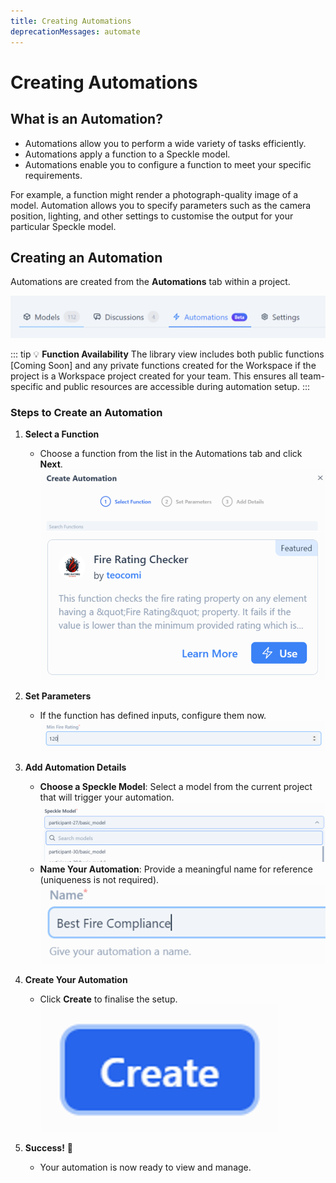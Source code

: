 ```yaml
---
title: Creating Automations
deprecationMessages: automate
---
```


<Banner />

# Creating Automations

## **What is an Automation?**

- Automations allow you to perform a wide variety of tasks efficiently.  
- Automations apply a function to a Speckle model.  
- Automations enable you to configure a function to meet your specific requirements.

For example, a function might render a photograph-quality image of a model. Automation allows you to specify parameters such as the camera position, lighting, and other settings to customise the output for your particular Speckle model.

## **Creating an Automation**

Automations are created from the **Automations** tab within a project.  

![the automations tab](/automate/img/automations-tab.png)

::: tip 💡 **Function Availability**
The library view includes both public functions [Coming Soon] and any private functions created for the Workspace if the project is a Workspace project created for your team. This ensures all team-specific and public resources are accessible during automation setup.
:::

### Steps to Create an Automation

1. **Select a Function**  
   - Choose a function from the list in the Automations tab and click **Next**.  
   ![create automation](/automate/img/create-automation.png)  
   ![selected function](/automate/img/selected-function.png)

2. **Set Parameters**  
   - If the function has defined inputs, configure them now.  
   ![parameter configuration](/automate/img/configuration.png)

3. **Add Automation Details**  
   - **Choose a Speckle Model**: Select a model from the current project that will trigger your automation.  
     ![choose a model](/automate/img/choose-model.png)  
   - **Name Your Automation**: Provide a meaningful name for reference (uniqueness is not required).  
     ![alt text](/automate/img/automation-name.png)

4. **Create Your Automation**  
   - Click **Create** to finalise the setup.  
   ![create!](/automate/img/create-button.png)

5. **Success!** 🥳  
   - Your automation is now ready to view and manage.

